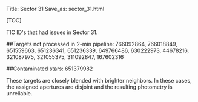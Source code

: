Title: Sector 31
Save_as: sector_31.html

[TOC]

TIC ID's that had issues in Sector 31.

##Targets not processed in 2-min pipeline:
766092864, 766018849, 651559663, 651236341, 651236339, 649766486, 630222973, 44678216, 321087975, 321055375, 311092847, 167602316

##Contaminated stars:
651379982

These targets are closely blended with brighter neighbors. In these cases, the assigned apertures are disjoint and the resulting photometry is unreliable.